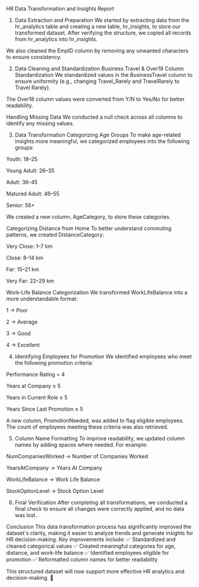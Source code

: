 HR Data Transformation and Insights Report
1. Data Extraction and Preparation
We started by extracting data from the hr_analytics table and creating a new table, hr_insights, to store our transformed dataset. After verifying the structure, we copied all records from hr_analytics into hr_insights.

We also cleaned the EmpID column by removing any unwanted characters to ensure consistency.

2. Data Cleaning and Standardization
Business Travel & Over18 Column Standardization
We standardized values in the BusinessTravel column to ensure uniformity (e.g., changing Travel_Rarely and TravelRarely to Travel Rarely).

The Over18 column values were converted from Y/N to Yes/No for better readability.

Handling Missing Data
We conducted a null check across all columns to identify any missing values.

3. Data Transformation
Categorizing Age Groups
To make age-related insights more meaningful, we categorized employees into the following groups:

Youth: 18–25

Young Adult: 26–35

Adult: 36–45

Matured Adult: 46–55

Senior: 56+

We created a new column, AgeCategory, to store these categories.

Categorizing Distance from Home
To better understand commuting patterns, we created DistanceCategory:

Very Close: 1–7 km

Close: 8–14 km

Far: 15–21 km

Very Far: 22–29 km

Work-Life Balance Categorization
We transformed WorkLifeBalance into a more understandable format:

1 → Poor

2 → Average

3 → Good

4 → Excellent

4. Identifying Employees for Promotion
We identified employees who meet the following promotion criteria:

Performance Rating = 4

Years at Company ≥ 5

Years in Current Role ≥ 5

Years Since Last Promotion ≥ 5

A new column, PromotionNeeded, was added to flag eligible employees. The count of employees meeting these criteria was also retrieved.

5. Column Name Formatting
To improve readability, we updated column names by adding spaces where needed. For example:

NumCompaniesWorked → Number of Companies Worked

YearsAtCompany → Years At Company

WorkLifeBalance → Work Life Balance

StockOptionLevel → Stock Option Level

6. Final Verification
After completing all transformations, we conducted a final check to ensure all changes were correctly applied, and no data was lost.

Conclusion
This data transformation process has significantly improved the dataset's clarity, making it easier to analyze trends and generate insights for HR decision-making. Key improvements include:
✅ Standardized and cleaned categorical values
✅ Created meaningful categories for age, distance, and work-life balance
✅ Identified employees eligible for promotion
✅ Reformatted column names for better readability

This structured dataset will now support more effective HR analytics and decision-making. 🚀


